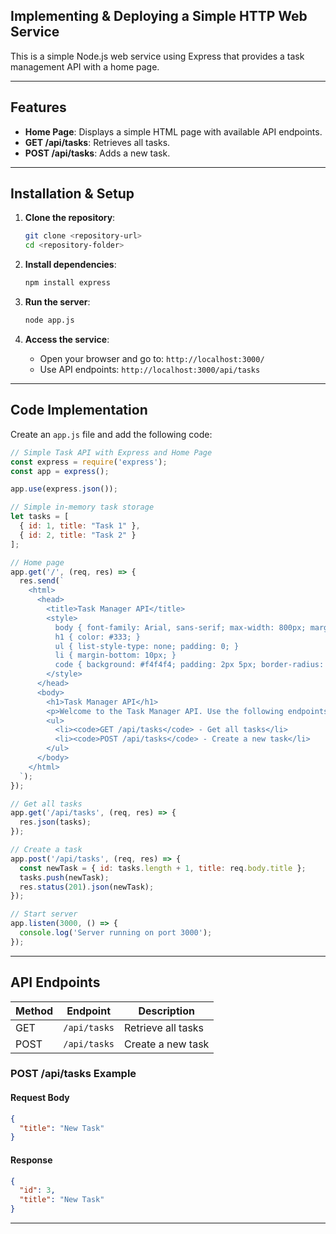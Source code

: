 ## **Implementing & Deploying a Simple HTTP Web Service**

This is a simple Node.js web service using Express that provides a task management API with a home page.

---

## **Features**

- **Home Page**: Displays a simple HTML page with available API endpoints.
- **GET /api/tasks**: Retrieves all tasks.
- **POST /api/tasks**: Adds a new task.

---

## **Installation & Setup**

1. **Clone the repository**:

   ```sh
   git clone <repository-url>
   cd <repository-folder>
   ```

2. **Install dependencies**:

   ```sh
   npm install express
   ```

3. **Run the server**:

   ```sh
   node app.js
   ```

4. **Access the service**:

   - Open your browser and go to: `http://localhost:3000/`
   - Use API endpoints: `http://localhost:3000/api/tasks`

---

## **Code Implementation**

Create an `app.js` file and add the following code:

```javascript
// Simple Task API with Express and Home Page
const express = require('express');
const app = express();

app.use(express.json());

// Simple in-memory task storage
let tasks = [
  { id: 1, title: "Task 1" },
  { id: 2, title: "Task 2" }
];

// Home page
app.get('/', (req, res) => {
  res.send(`
    <html>
      <head>
        <title>Task Manager API</title>
        <style>
          body { font-family: Arial, sans-serif; max-width: 800px; margin: 0 auto; padding: 20px; }
          h1 { color: #333; }
          ul { list-style-type: none; padding: 0; }
          li { margin-bottom: 10px; }
          code { background: #f4f4f4; padding: 2px 5px; border-radius: 3px; }
        </style>
      </head>
      <body>
        <h1>Task Manager API</h1>
        <p>Welcome to the Task Manager API. Use the following endpoints:</p>
        <ul>
          <li><code>GET /api/tasks</code> - Get all tasks</li>
          <li><code>POST /api/tasks</code> - Create a new task</li>
        </ul>
      </body>
    </html>
  `);
});

// Get all tasks
app.get('/api/tasks', (req, res) => {
  res.json(tasks);
});

// Create a task
app.post('/api/tasks', (req, res) => {
  const newTask = { id: tasks.length + 1, title: req.body.title };
  tasks.push(newTask);
  res.status(201).json(newTask);
});

// Start server
app.listen(3000, () => {
  console.log('Server running on port 3000');
});
```

---

## **API Endpoints**

| Method | Endpoint     | Description        |
| ------ | ------------ | ------------------ |
| GET    | `/api/tasks` | Retrieve all tasks |
| POST   | `/api/tasks` | Create a new task  |

### **POST /api/tasks Example**

#### **Request Body**

```json
{
  "title": "New Task"
}
```

#### **Response**

```json
{
  "id": 3,
  "title": "New Task"
}
```
---


